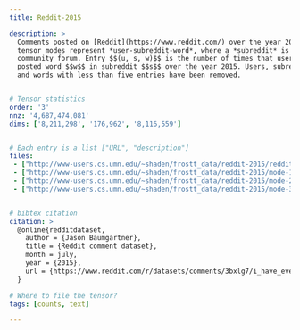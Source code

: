 ```yaml
---
title: Reddit-2015

description: >
  Comments posted on [Reddit](https://www.reddit.com/) over the year 2015. The
  tensor modes represent *user-subreddit-word*, where a *subreddit* is a
  community forum. Entry $$(u, s, w)$$ is the number of times that user $$u$$
  posted word $$w$$ in subreddit $$s$$ over the year 2015. Users, subreddits,
  and words with less than five entries have been removed.


# Tensor statistics
order: '3'
nnz: '4,687,474,081'
dims: ['8,211,298', '176,962', '8,116,559']


# Each entry is a list ["URL", "description"]
files:
 - ["http://www-users.cs.umn.edu/~shaden/frostt_data/reddit-2015/reddit-2015.tns.gz", Tensor]
 - ["http://www-users.cs.umn.edu/~shaden/frostt_data/reddit-2015/mode-1-users.map.gz", Users]
 - ["http://www-users.cs.umn.edu/~shaden/frostt_data/reddit-2015/mode-2-subreddits.map.gz", Subreddits]
 - ["http://www-users.cs.umn.edu/~shaden/frostt_data/reddit-2015/mode-3-words.map.gz", Words]


# bibtex citation
citation: >
  @online{redditdataset,
    author = {Jason Baumgartner},
    title = {Reddit comment dataset},
    month = july,
    year = {2015},
    url = {https://www.reddit.com/r/datasets/comments/3bxlg7/i_have_every_publicly_available_reddit_comment/}
  }

# Where to file the tensor?
tags: [counts, text]

---
```

